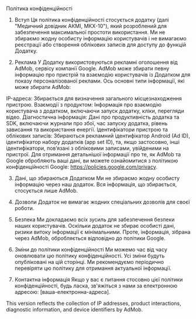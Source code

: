Політика конфіденційності
1. Вступ
Ця політика конфіденційності стосується додатку (далі "Медичний довідник АКМІ, МКХ-10"), який розроблений для забезпечення максимальної простоти використання. Ми не збираємо жодну особисту інформацію користувачів і не вимагаємо реєстрації або створення облікових записів для доступу до функцій Додатку.

2. Реклама
У Додатку використовуються рекламні оголошення від AdMob, сервісу компанії Google. AdMob може збирати певну інформацію про пристрій та взаємодію користувачів із Додатком для показу персоналізованої реклами. Ось основні типи інформації, які може збирати AdMob:

IP-адреса: Збирається для визначення загального місцезнаходження пристрою.
Взаємодії з продуктом: Інформація про взаємодію користувача з додатком, включаючи запуск додатку, кліки, перегляди відео.
Діагностична інформація: Дані про продуктивність додатка та SDK, включаючи журнали про збої, час запуску додатка, рівень зависання та використання енергії.
Ідентифікатори пристрою та облікових записів: Збираються рекламний ідентифікатор Android (Ad ID), ідентифікатор набору додатків (app set ID), та, якщо застосовно, інші ідентифікатори, пов’язані з обліковими записами, увійденими на пристрої.
Для отримання детальнішої інформації про те, як AdMob та Google обробляють ваші дані, ви можете ознайомитися з політикою конфіденційності Google: https://policies.google.com/privacy.

3. Дані, що збираються Додатком
Ми не збираємо жодну особисту інформацію через наш додаток. Вся інформація, що збирається, стосується лише AdMob.
4. Дозволи
Додаток не вимагає жодних спеціальних дозволів для своєї роботи.

5. Безпека
Ми докладаємо всіх зусиль для забезпечення безпеки наших користувачів. Оскільки додаток не збирає особисті дані, ризики витоку інформації є мінімальними. Проте, інформація, зібрана через AdMob, обробляється відповідно до політики Google.

6. Зміни до політики конфіденційності
Ми можемо час від часу оновлювати цю політику конфіденційності. Усі зміни будуть опубліковані на цій сторінці. Ми рекомендуємо періодично перевіряти цю політику для отримання актуальної інформації.

7. Контактна інформація
Якщо у вас є питання стосовно цієї політики конфіденційності, будь ласка, зв'яжіться з нами за електронною адресою: [ваша-електронна-адреса].

This version reflects the collection of IP addresses, product interactions, diagnostic information, and device identifiers by AdMob.

